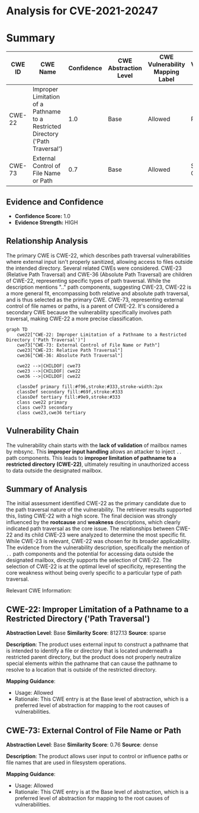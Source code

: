 # Analysis for CVE-2021-20247

# Summary
| CWE ID  | CWE Name | Confidence | CWE Abstraction Level | CWE Vulnerability Mapping Label | CWE-Vulnerability Mapping Notes |
|--------------|-------------------------------------------------------------------------------------------------|-------------|-----------------------|-----------------------------------|-----------------------------------|
| CWE-22 | Improper Limitation of a Pathname to a Restricted Directory ('Path Traversal') | 1.0 | Base | Allowed | Primary CWE |
| CWE-73 | External Control of File Name or Path | 0.7 | Base | Allowed | Secondary CWE |

## Evidence and Confidence

*   **Confidence Score:** 1.0
*   **Evidence Strength:** HIGH

## Relationship Analysis
The primary CWE is CWE-22, which describes path traversal vulnerabilities where external input isn't properly sanitized, allowing access to files outside the intended directory. Several related CWEs were considered. CWE-23 (Relative Path Traversal) and CWE-36 (Absolute Path Traversal) are children of CWE-22, representing specific types of path traversal. While the description mentions ".." path components, suggesting CWE-23, CWE-22 is a more general fit, encompassing both relative and absolute path traversal, and is thus selected as the primary CWE. CWE-73, representing external control of file names or paths, is a parent of CWE-22. It's considered a secondary CWE because the vulnerability specifically involves path traversal, making CWE-22 a more precise classification.

```mermaid
graph TD
    cwe22["CWE-22: Improper Limitation of a Pathname to a Restricted Directory ('Path Traversal')"]
    cwe73["CWE-73: External Control of File Name or Path"]
    cwe23["CWE-23: Relative Path Traversal"]
    cwe36["CWE-36: Absolute Path Traversal"]
    
    cwe22 -->|CHILDOF| cwe73
    cwe23 -->|CHILDOF| cwe22
    cwe36 -->|CHILDOF| cwe22
    
    classDef primary fill:#f96,stroke:#333,stroke-width:2px
    classDef secondary fill:#69f,stroke:#333
    classDef tertiary fill:#9e9,stroke:#333
    class cwe22 primary
    class cwe73 secondary
    class cwe23,cwe36 tertiary
```

## Vulnerability Chain
The vulnerability chain starts with the **lack of validation** of mailbox names by mbsync. This **improper input handling** allows an attacker to inject `..` path components. This leads to **improper limitation of pathname to a restricted directory (CWE-22)**, ultimately resulting in unauthorized access to data outside the designated mailbox.

## Summary of Analysis
The initial assessment identified CWE-22 as the primary candidate due to the path traversal nature of the vulnerability. The retriever results supported this, listing CWE-22 with a high score. The final decision was strongly influenced by the **rootcause** and **weakness** descriptions, which clearly indicated path traversal as the core issue. The relationships between CWE-22 and its child CWE-23 were analyzed to determine the most specific fit. While CWE-23 is relevant, CWE-22 was chosen for its broader applicability. The evidence from the vulnerability description, specifically the mention of `..` path components and the potential for accessing data outside the designated mailbox, directly supports the selection of CWE-22. The selection of CWE-22 is at the optimal level of specificity, representing the core weakness without being overly specific to a particular type of path traversal.

Relevant CWE Information:

## CWE-22: Improper Limitation of a Pathname to a Restricted Directory ('Path Traversal')
**Abstraction Level**: Base
**Similarity Score**: 8127.13
**Source**: sparse

**Description**:
The product uses external input to construct a pathname that is intended to identify a file or directory that is located underneath a restricted parent directory, but the product does not properly neutralize special elements within the pathname that can cause the pathname to resolve to a location that is outside of the restricted directory.

**Mapping Guidance**:
- Usage: Allowed
- Rationale: This CWE entry is at the Base level of abstraction, which is a preferred level of abstraction for mapping to the root causes of vulnerabilities.

## CWE-73: External Control of File Name or Path
**Abstraction Level**: Base
**Similarity Score**: 0.76
**Source**: dense

**Description**:
The product allows user input to control or influence paths or file names that are used in filesystem operations.

**Mapping Guidance**:
- Usage: Allowed
- Rationale: This CWE entry is at the Base level of abstraction, which is a preferred level of abstraction for mapping to the root causes of vulnerabilities.